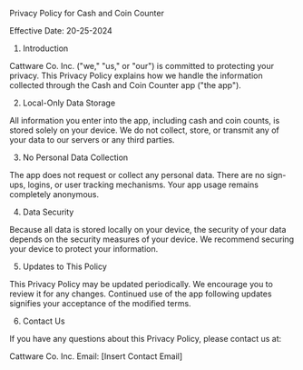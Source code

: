 Privacy Policy for Cash and Coin Counter

Effective Date: 20-25-2024

1. Introduction

Cattware Co. Inc. ("we," "us," or "our") is committed to protecting your privacy. This Privacy Policy explains how we handle the information collected through the Cash and Coin Counter app ("the app").

2. Local-Only Data Storage

All information you enter into the app, including cash and coin counts, is stored solely on your device. We do not collect, store, or transmit any of your data to our servers or any third parties.

3. No Personal Data Collection

The app does not request or collect any personal data. There are no sign-ups, logins, or user tracking mechanisms. Your app usage remains completely anonymous.

4. Data Security

Because all data is stored locally on your device, the security of your data depends on the security measures of your device. We recommend securing your device to protect your information.

5. Updates to This Policy

This Privacy Policy may be updated periodically. We encourage you to review it for any changes. Continued use of the app following updates signifies your acceptance of the modified terms.

6. Contact Us

If you have any questions about this Privacy Policy, please contact us at:

Cattware Co. Inc.
Email: [Insert Contact Email]
